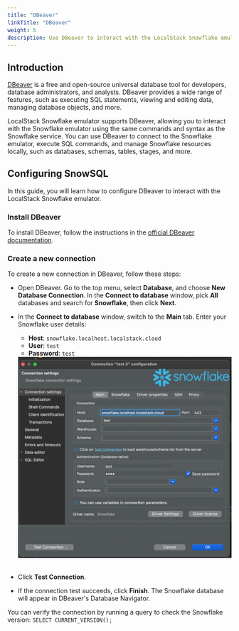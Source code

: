 ```yaml
---
title: "DBeaver"
linkTitle: "DBeaver"
weight: 5
description: Use DBeaver to interact with the LocalStack Snowflake emulator
---
```


## Introduction

[DBeaver](https://dbeaver.io/) is a free and open-source universal database tool for developers, database administrators, and analysts. DBeaver provides a wide range of features, such as executing SQL statements, viewing and editing data, managing database objects, and more.

LocalStack Snowflake emulator supports DBeaver, allowing you to interact with the Snowflake emulator using the same commands and syntax as the Snowflake service. You can use DBeaver to connect to the Snowflake emulator, execute SQL commands, and manage Snowflake resources locally, such as databases, schemas, tables, stages, and more.

## Configuring SnowSQL

In this guide, you will learn how to configure DBeaver to interact with the LocalStack Snowflake emulator.

### Install DBeaver

To install DBeaver, follow the instructions in the [official DBeaver documentation](https://dbeaver.io/download/).

### Create a new connection

To create a new connection in DBeaver, follow these steps:

-   Open DBeaver. Go to the top menu, select **Database**, and choose **New Database Connection**. In the **Connect to database** window, pick **All** databases and search for **Snowflake**, then click **Next**.
-   In the **Connect to database** window, switch to the **Main** tab. Enter your Snowflake user details: 
    - **Host**: `snowflake.localhost.localstack.cloud`
    - **User**: `test`
    - **Password**: `test`
    <img src="dbeaver-new-connection.png" alt="New connection in DBeaver" width="700"/>
    <br><br>

- Click **Test Connection**.
-   If the connection test succeeds, click **Finish**. The Snowflake database will appear in DBeaver's Database Navigator. 

You can verify the connection by running a query to check the Snowflake version: `SELECT CURRENT_VERSION();`
